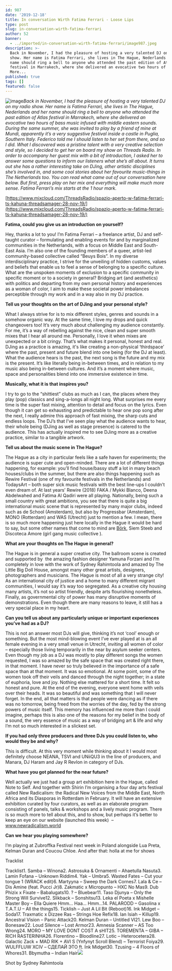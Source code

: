 ```yaml
---
id: 987
date: '2019-12-18'
title: In conversation Wirth Fatima Ferrari - Loose Lips
type: post
slug: in-conversation-wirth-fatima-ferrari
author: 52
banner:
  - ../imported/in-conversation-wirth-fatima-ferrari/image987.jpeg
description: >-
  Back in November, I had the pleasure of hosting a very talented DJ on my radio
  show. Her name is Fatima Ferrari, she lives in The Hague, Nederlands and her
  name should ring a bell to anyone who attended the past edition of Atlas
  festival in Marrakech, where she delivered an evocative two hours of [...]Read
  More...
published: true
tags: []
featured: false
---
```

![image](../../imported/in-conversation-wirth-fatima-ferrari/image987.jpeg)_Back in November, I had the pleasure of hosting a very talented DJ on my radio show. Her name is Fatima Ferrari, she lives in The Hague, Nederlands and her name should ring a bell to anyone who attended the past edition of Atlas festival in Marrakech, where she delivered an evocative two hours of bass music infused with middle eastern sounds. During the same summer, she was invited to play by a friend of mine at Mundi, apparently it’s a very suggestive festival inside a castle in Puglia, Southern Italy. Federico told me I should listen to her set from there, and so I did. What I discovered was a pristine talent with a very creative selection and style, so I decided to get her on board my show on Threads Radio. In order to accompany her guest mix with a bit of introduction, I asked her to answer some questions to inform our listeners what she’s all about. It turns out she has a rather interesting take on DJing, other artistic disciplines she’s involved in, and some cool stories about her favourite music-things in The Netherlands too._ _You can read what came out of our conversation here below. But first, press play on her mix and everything will make much more sense. Fatima Ferrari’s mix starts at the 1 hour mark._

[](https://www.mixcloud.com/ThreadsRadio/spazio-aperto-w-fatima-ferrari-ts-kahuna-threadsamager-28-nov-19/)[https://www.mixcloud.com/ThreadsRadio/spazio-aperto-w-fatima-ferrari-ts-kahuna-threadsamager-28-nov-19/](https://www.mixcloud.com/ThreadsRadio/spazio-aperto-w-fatima-ferrari-ts-kahuna-threadsamager-28-nov-19/)

**Fatima, could you give us an introduction on yourself?** 

Hey, thanks a lot to you! I’m Fatima Ferrari – a freelance artist, DJ and self-taught curator – formulating and enabling events for and by marginalized communities in the Netherlands, with a focus on Middle East and South-East Asia. I’m also one of the founding members of a queer, artist-led community-based collective called “Beuys Bois”. In my diverse interdisciplinary practice, I strive for the unveiling of hidden customs, values and beliefs that enable us to feel a sense of belonging to a specific culture. What are the unspoken moments of exclusion to a specific community in specific moment or to a society in general? Bridging art (and aesthetics) with politics and departing from my own personal history and experiences as a woman of color, I aim to make these societal power imbalances perceptible through my work and in a way also in my DJ practice. 

**Tell us your thoughts on the art of DJing and your personal style?**

What I always strive for is to mix different styles, genres and sounds in a somehow organic way. At the same time, I love my drops and quick changeovers too! It’s very much about challenging my audience constantly. For me, it’s a way of rebelling against the nice, clean and super smooth mixes that I hear all around me. Personally, I love it when mixes are unexpected or a bit cringy. That’s what makes it personal, honest and real. DJing as a practice is amazing, it's like creating a non-physical ‘thirdspace’ where the past, present and future blend into one being (for the DJ at least). What the audience hears is the past, the next song is the future and my mix is the present. It’s like literally being in-between times, and in relation to my music also being in-between cultures. And it’s a moment where music, space and personalities blend into one immersive existence in time.

**Musically, what it is that inspires you?**

I try to go to the “shittiest” clubs as much as I can, the places where they play (pop) classics and sing-a-longs all night long. What surprises me every time is the super fast mixing, attention to detail and focus on the lyrics. Even though it can get so exhausting and predictable to hear one pop song after the next, I really admire this approach of fast mixing, the sharp cuts and endless loops. The DJ’s that I’ve seen play what the audience wants to hear, their whole being (DJing as well as stage presence) is catered to the audience. This has actually inspired me to see DJing more as a creative practice, similar to a tangible artwork. 

**Tell us about the music scene in The Hague?**

The Hague as a city in particular feels like a safe haven for experiments; the audience is super cute and open-minded. There are a lot of different things happening, for example: you’ll find house/bassy stuff a lot in many beach houses/clubs in the summer, but there are also things happening such as Rewire Festival (one of my favourite festivals in the Netherlands) and TodaysArt – both super sick music festivals with the best line-ups I couldn’t even dream of. At last years’ Rewire (2018) FAKA / Mykki Blanco, Deena Abdelwahed and Fatima Al Qadiri were all playing. Nationally, being such a small country with great ambitions, you see that there is quite a big international music scene that is represented by many major clubs, indeed such as de School (Amsterdam), but also by Progressbar (Amsterdam), MONO (Rotterdam) and WAS (Utrecht) just to mention a few. I mean, there is so much more happening just here locally in the Hague it would be hard to say, but some other names that come to mind are [Börk](https://www.facebook.com/berkduygun/), Siem Steeb and Discoteca Amore (girl gang music collective ).

**What are your thoughts on The Hague in general?**

The Hague is in general a super creative city. The ballroom scene is created and supported by  the amazing fashion designer Yamuna Forzani and I’m completely in love with the work of Sydney Rahimtoola and amazed by The Little Big Doll House, amongst many other great artists, designers, photographers and musicians. The Hague is most of all a very strange city! As an international city of justice and a home to many different migrant communities, I would say it’s way too segregated. As a creative city housing many artists, it’s not so artist friendly, despite arts flourishing nonetheless. Finally, as governmental city of power has many disruptive moments of demonstrations. Even though there are many reasons to leave, it still has a very special place in my heart. 

**Can you tell us about any particularly unique or important experiences you’ve had as a DJ?**

This is not an answer most DJs will give, thinking it’s not ‘cool’ enough or something. But the most mind-blowing event I’ve ever played at is an all female evening in a very small venue in Utrecht, inviting all women of color – especially those living temporarily in the near by asylum seeker centers. Even though my job as a DJ was mostly to play different songs the women requested, I was so amazed by the safe space that was created right there, in that moment. I have never so truly believed in the importance of a safe space than at that moment. It was so emotional. At some point, some of the women took off their veils and danced through the night together; in a state of euphoria, love and joy. Nothing else mattered for a short time. It felt so honest and pure. At the end of the evening, everyone went home with veils over their heads. It was so beautiful and was something that I will never forget. In the end, all that matters is that people were dancing as if there was no tomorrow, being freed from the worries of the day, fed by the strong powers of music itself. This memory has influenced me more than I could imagine, perhaps this is also one of the reasons for my belief in the body of a sound, the very essence of music as a way of bridging art & life and why I’m not so much interested in a slickest set.  

**If you had only three producers and three DJs you could listen to, who would they be and why?**

This is difficult. At this very moment while thinking about it I would most definitely choose NEANA, TSVI and UNiiQU3 in the line of producers, and Manara, DJ Haram and Jay R Revlon in category of DJs. 

**What have you got planned for the near future?**

Well actually we just had a group art exhibition here in the Hague, called Note to Self. And together with Shirin I’m organising a four day arts festival called New Radicalism: the Radical New Voices from the Middle East, North Africa and its Diasporas in Rotterdam in February. It will have an extensive exhibition curated by four curators, as well as an elaborate program consisting of panels, talks & workshops and a lively music program. There is so much more to tell about this, and to show, but perhaps it’s better to keep an eye on our website (launched this week)  – www.newradicalism.world

**Can we hear you playing somewhere?** 

I’m playing at Zubroffka Festival next week in Poland alongside Lua Preta, Kelman Duran and Coucou Chloe. And after that: holla at me for shows  

Tracklist 

Tracklist1\. Samba – Winona2\. Astrosuka & Ornamenti – Ahaetulla Nasuta3\. Lamin Fofana – Unknown Riddim4\. Yak – Umbra5\. Wasted Fates – Cut your tongue 1 (WRACK edit)6\. Martyyna – Sweep the Dark Cornes7\. Lala & Ce – Dis Amine (feat. Pucci Jr)8\. Zakmatic x Micropunto – HXC No Mas9\. Dub Phizix x Fixate – Babalugats10\. ? – Bluebear11\. Taso Djunya – Only the Strong Will Survive12\. Slikback – Sonshitsu13\. Leka el Poeta x Mishelle Master Boy – Ella Quiere Hmm… Haa… Hmm…14\. PALARODD – Gasolina x T.A.T.U – All the things15\. Ticklish – Just A Lil Bit (Reboot)16\. Ink Midget – Soda17\. Traxmatic x Dizzee Ras – Strings Hoe Refix18\. Ian Isiah – Killup19\. Ancestral Vision – Panic Attack20\. Kelman Duran – Untitled VI21\. Lew Boo – Bonesaw22\. Loud Silence – Lost Armor23\. Amnesia Scanner – AS Too Wrong24\. MORO – MY LOVE DONT COST A sHIT25\. TOREMENTA – GIBA – RICH RASTERINHA26\. Florentino – Bloodline27\. Lotic – Heterocetera28\. Galactic Zack + MAD RIK + AVI S (Ynfynyt Scroll Blend) – Terrorist Foiya29\. WULFFLUW XCIV – СДЕЛАЙ ЭТО ft. Ink Midget30\. Tzusing – 4 Floors of Whores31\. Bbymutha – Indian Hair![](https://lh5.googleusercontent.com/6Klm2DchWDOa8dVXsB-CjIXPgTBTPl6gyt8OOQKgMHDng0_GBSkRsD7gYc3ugxcStOjpVtU-EZ38IbfxwojUUwh7ubU2sTGl_8k5o0y3fUau8NkQLDWnfUdqkmRqQIXSswEmaTHr)

Shot by Sydney Rahimtoola